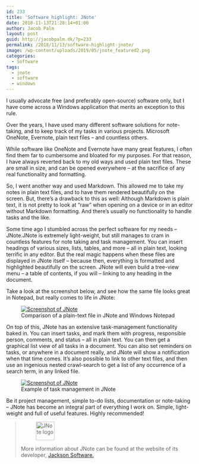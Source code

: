 ```yaml
---
id: 233
title: 'Software highlight: JNote'
date: 2018-11-13T21:28:14+01:00
author: Jacob Palm
layout: post
guid: http://jacobpalm.dk/?p=233
permalink: /2018/11/13/software-highlight-jnote/
image: /wp-content/uploads/2019/05/jnote_featured2.png
categories:
  - Software
tags:
  - jnote
  - software
  - windows
---
```

I usually advocate free (and preferably open-source) software only, but I have come across a Windows application that merits an exception to this rule.

Over the years, I have used many different software solutions for note-taking, and to keep track of my tasks in various projects. Microsoft OneNote, Evernote, plain text files &#8211; and countless others.

<!--more-->

While software like OneNote and Evernote have many great features, I often find them far to cumbersome and bloated for my purposes. For that reason, I have always reverted back to my old ways and used plain text files. These are small in size, and can be opened everywhere &#8211; at the sacrifice of any real functionality and formatting.

So, I went another way and used Markdown. This allowed me to take my notes in plain text files, and to have them rendered beautifully on the screen. But, there&#8217;s a drawback to this as well: Although Markdown is plain text, it is not pretty to look at &#8220;raw&#8221; when opening on a device or in an editor without Markdown formatting. And there&#8217;s usually no functionality to handle tasks and the like.

Some time ago I stumbled across the perfect software for my needs &#8211; JNote.<span style="font-size: inherit;">JNote is extremely light-weight, but still manages to cram in countless features for note taking and task management. You can insert headings of various sizes, lists, tables, and more &#8211; all in plain text, looking terrific in any editor. But the real magic happens when these files are displayed in JNote itself &#8211; because then, everything is formatted and highlighted beautifully on the screen. JNote will even build a tree-view menu &#8211; a table of contents, if you will &#8211; linking to any heading in the document.</span>

Take a look at the screenshot below, and see how the same file looks great in Notepad, but really comes to life in JNote:

<div class="wp-block-image">
  <figure class="aligncenter"><a href="http://jacobpalm.dk/wp-content/uploads/2018/11/jnote.png" rel="noopener noreferrer"><img src="https://jacobpalm.dk/wp-content/uploads/2018/11/jnote.png" alt="Screenshot of JNote" class="wp-image-250" srcset="https://jacobpalm.dk/wp-content/uploads/2018/11/jnote.png 1511w, https://jacobpalm.dk/wp-content/uploads/2018/11/jnote-300x168.png 300w, https://jacobpalm.dk/wp-content/uploads/2018/11/jnote-768x429.png 768w" sizes="(max-width: 1511px) 100vw, 1511px" /></a><figcaption>Comparison of a plain-text file in JNote and Windows Notepad</figcaption></figure>
</div>

On top of this, JNote has an extensive task-management functionality baked in. You can insert tasks, and mark them with progress, responsible person, comments, and status &#8211; all in plain text. You can then get a graphical list view of all tasks in a document. You can also set reminders on tasks, or anywhere in a document really, and JNote will show a notification when that time comes. It&#8217;s also possible to link to other text files, and then use an ingenious nested crawl-search to get a list of any occurrence of a search term, in any linked file.

<div class="wp-block-image">
  <figure class="aligncenter"><a href="http://jacobpalm.dk/wp-content/uploads/2018/11/jnote_2.png" rel="noopener noreferrer"><img src="https://jacobpalm.dk/wp-content/uploads/2018/11/jnote_2.png" alt="Screenshot of JNote" class="wp-image-254" srcset="https://jacobpalm.dk/wp-content/uploads/2018/11/jnote_2.png 896w, https://jacobpalm.dk/wp-content/uploads/2018/11/jnote_2-300x208.png 300w, https://jacobpalm.dk/wp-content/uploads/2018/11/jnote_2-768x533.png 768w" sizes="(max-width: 896px) 100vw, 896px" /></a><figcaption>Example of task management in JNote</figcaption></figure>
</div>

Be it project management, simple to-do lists, documentation or note-taking &#8211; JNote has become an integral part of everything I work on. Simple, light-weight and full of useful features. Highly recommended!

> <figure><img class="wp-image-256 alignleft" src="http://jacobpalm.dk/wp-content/uploads/2018/11/color_logo_transparent-150x150.png" alt="JNote logo" width="50" height="50" srcset="https://jacobpalm.dk/wp-content/uploads/2018/11/color_logo_transparent-150x150.png 150w, https://jacobpalm.dk/wp-content/uploads/2018/11/color_logo_transparent-300x300.png 300w, https://jacobpalm.dk/wp-content/uploads/2018/11/color_logo_transparent.png 400w" sizes="(max-width: 50px) 100vw, 50px" /></figure>
> 
> More information about JNote can be found at the website of its developer, <a href="http://jacksonsoftware.io/jnote/" target="_blank" rel="noopener noreferrer">Jackson Software.</a>